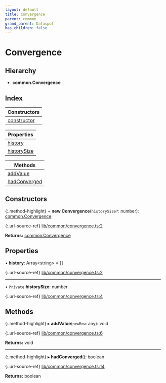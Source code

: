 ```yaml
---
layout: default
title: Convergence
parent: common
grand_parent: Dataspot
has_children: false
---
```


# Convergence

## Hierarchy

* **common.Convergence**

## Index

| Constructors |
|-----------|
| [constructor](#constructor) |

| Properties |
|-----------|
| [history](#history) |
| [historySize](#historysize) |

| Methods |
|-----------|
| [addValue](#addvalue) |
| [hadConverged](#hadconverged) |

## Constructors

{:.method-highlight}
\+ **new Convergence**(`historySize?`: number): [common.Convergence](../common_convergence)

{:.url-source-ref}
[lib/common/convergence.ts:2](https://github.com/ascentcore/dataspot/blob/0893946/lib/common/convergence.ts#L2)

**Returns:** [common.Convergence](../common_convergence)

## Properties

•  **history**: Array\<string> = []

{:.url-source-ref}
[lib/common/convergence.ts:2](https://github.com/ascentcore/dataspot/blob/0893946/lib/common/convergence.ts#L2)

___

• `Private` **historySize**: number

{:.url-source-ref}
[lib/common/convergence.ts:4](https://github.com/ascentcore/dataspot/blob/0893946/lib/common/convergence.ts#L4)

## Methods

{:.method-highlight}
▸ **addValue**(`newRow`: any): void

{:.url-source-ref}
[lib/common/convergence.ts:6](https://github.com/ascentcore/dataspot/blob/0893946/lib/common/convergence.ts#L6)

**Returns:** void

___

{:.method-highlight}
▸ **hadConverged**(): boolean

{:.url-source-ref}
[lib/common/convergence.ts:14](https://github.com/ascentcore/dataspot/blob/0893946/lib/common/convergence.ts#L14)

**Returns:** boolean
